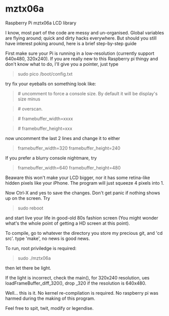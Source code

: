 mztx06a
=======

Raspberry Pi mztx06a LCD library


I know, most part of the code are messy and un-organised.  Global variables are flying around; quick and dirty hacks everywhere.  But should you still have interest poking around, here is a brief step-by-step guide

First make sure your Pi is running in a low-resolution (currently support 640x480, 320x240).  If you are really new to this Raspberry pi thingy and don't know what to do, I'll give you a pointer, just type 

> sudo pico /boot/config.txt

try fix your eyeballs on something look like:

> \# uncomment to force a console size. By default it will be display's size minus

> \# overscan.

> \# framebuffer_width=xxxx

> \# framebuffer_height=xxx

now uncomment the last 2 lines and change it to either

> framebuffer_width=320
> framebuffer_height=240

If you prefer a blurry console nightmare, try 

> framebuffer_width=640
> framebuffer_height=480

Beaware this won't make your LCD bigger, nor it has some retina-like hidden pixels like your iPhone.  The program will just squeeze 4 pixels into 1.

Now Ctrl-X and yes to save the changes.  Don't get panic if nothing shows up on the screen.  Try 

> sudo reboot

and start live your life in good-old 80s fashion screen (You might wonder what's the whole point of getting a HD screen at this point).

To compile, go to whatever the directory you store my precious git, and 'cd src'.  type 'make', no news is good news.

To run, root priviledge is required: 

> sudo ./mztx06a

then let there be light.

If the light is incorrect, check the main(), for 320x240 resolution,  ues loadFrameBuffer_diff_320(), drop _320 if the resolution is 640x480.

Well... this is it.  No kernel re-compilation is required.  No raspberry pi was harmed during the making of this program.

Feel free to spit, twit, modify or legendise.
